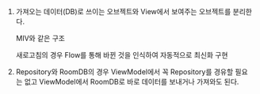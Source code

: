 1. 가져오는 데이터(DB)로 쓰이는 오브젝트와 View에서 보여주는 오브젝트를 분리한다.

   MIV와 같은 구조

   새로고침의 경우 Flow를 통해 바뀐 것을 인식하여 자동적으로 최신화 구현

2. Repository와 RoomDB의 경우 ViewModel에서 꼭 Repository를 경유할 필요는 없고 ViewModel에서 RoomDB로 바로 데이터를 보내거나 가져와도 된다.